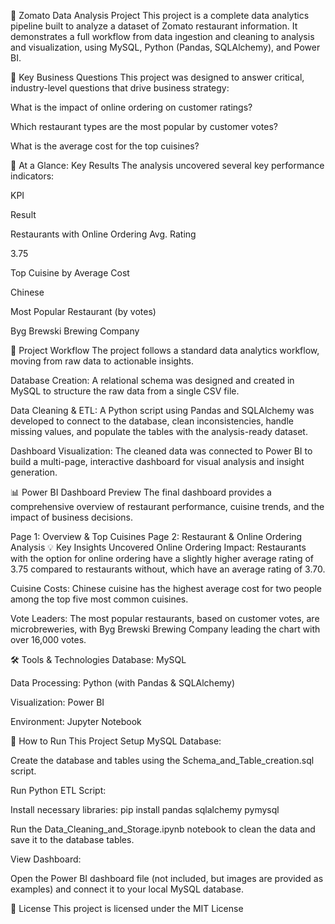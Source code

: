 🛒 Zomato Data Analysis Project
This project is a complete data analytics pipeline built to analyze a dataset of Zomato restaurant information. It demonstrates a full workflow from data ingestion and cleaning to analysis and visualization, using MySQL, Python (Pandas, SQLAlchemy), and Power BI.

💼 Key Business Questions
This project was designed to answer critical, industry-level questions that drive business strategy:

What is the impact of online ordering on customer ratings?

Which restaurant types are the most popular by customer votes?

What is the average cost for the top cuisines?

🎯 At a Glance: Key Results
The analysis uncovered several key performance indicators:

KPI

Result

Restaurants with Online Ordering Avg. Rating

3.75

Top Cuisine by Average Cost

Chinese

Most Popular Restaurant (by votes)

Byg Brewski Brewing Company

🔄 Project Workflow
The project follows a standard data analytics workflow, moving from raw data to actionable insights.

Database Creation: A relational schema was designed and created in MySQL to structure the raw data from a single CSV file.

Data Cleaning & ETL: A Python script using Pandas and SQLAlchemy was developed to connect to the database, clean inconsistencies, handle missing values, and populate the tables with the analysis-ready dataset.

Dashboard Visualization: The cleaned data was connected to Power BI to build a multi-page, interactive dashboard for visual analysis and insight generation.

📊 Power BI Dashboard Preview
The final dashboard provides a comprehensive overview of restaurant performance, cuisine trends, and the impact of business decisions.

Page 1: Overview & Top Cuisines
Page 2: Restaurant & Online Ordering Analysis
💡 Key Insights Uncovered
Online Ordering Impact: Restaurants with the option for online ordering have a slightly higher average rating of 3.75 compared to restaurants without, which have an average rating of 3.70.

Cuisine Costs: Chinese cuisine has the highest average cost for two people among the top five most common cuisines.

Vote Leaders: The most popular restaurants, based on customer votes, are microbreweries, with Byg Brewski Brewing Company leading the chart with over 16,000 votes.

🛠️ Tools & Technologies
Database: MySQL

Data Processing: Python (with Pandas & SQLAlchemy)

Visualization: Power BI

Environment: Jupyter Notebook

🚀 How to Run This Project
Setup MySQL Database:

Create the database and tables using the Schema_and_Table_creation.sql script.

Run Python ETL Script:

Install necessary libraries: pip install pandas sqlalchemy pymysql

Run the Data_Cleaning_and_Storage.ipynb notebook to clean the data and save it to the database tables.

View Dashboard:

Open the Power BI dashboard file (not included, but images are provided as examples) and connect it to your local MySQL database.

📜 License
This project is licensed under the MIT License

